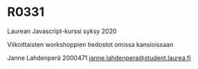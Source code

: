 # R0331
Laurean Javascript-kurssi syksy 2020

Viikoittaisten workshoppien tiedostot omissa kansioissaan

Janne Lahdenperä 2000471
janne.lahdenpera@student.laurea.fi
